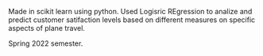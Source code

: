 Made in scikit learn using python.
Used Logisric REgression to analize and predict customer satifaction levels
  based on different measures on specific aspects of plane travel. 

Spring 2022 semester.
